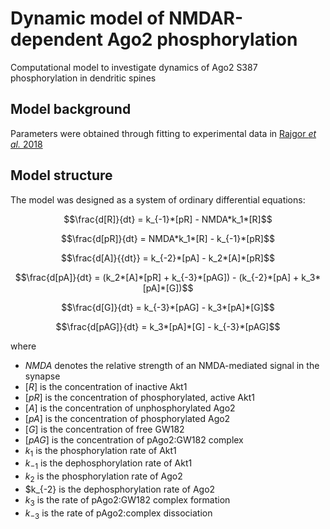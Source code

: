 # Dynamic model of NMDAR-dependent Ago2 phosphorylation

Computational model to investigate dynamics of Ago2 S387 phosphorylation in dendritic spines

## Model background

Parameters were obtained through fitting to experimental data in [Rajgor _et al._ 2018](https://www.embopress.org/doi/full/10.15252/embj.201797943)

## Model structure

The model was designed as a system of ordinary differential equations:

```math
\frac{d[R]}{dt} = k_{-1}*[pR] - NMDA*k_1*[R]
```

```math
\frac{d[pR]}{dt} = NMDA*k_1*[R] - k_{-1}*[pR]
```

```math
\frac{d[A]}{{dt}} = k_{-2}*[pA] - k_2*[A]*[pR]
```

```math
\frac{d[pA]}{dt} = (k_2*[A]*[pR] + k_{-3}*[pAG]) - (k_{-2}*[pA] + k_3*[pA]*[G])
```

```math
\frac{d[G]}{dt} = k_{-3}*[pAG] -  k_3*[pA]*[G]
```

```math
\frac{d[pAG]}{dt} = k_3*[pA]*[G] - k_{-3}*[pAG]
```

where 

* $NMDA$ denotes the relative strength of an NMDA-mediated signal in the synapse
* $[R]$ is the concentration of inactive Akt1
* $[pR]$ is the concentration of phosphorylated, active Akt1
* $[A]$ is the concentration of unphosphorylated Ago2
* $[pA]$ is the concentration of phosphorylated Ago2
* $[G]$ is the concentration of free GW182
* $[pAG]$ is the concentration of pAgo2:GW182 complex
* $k_1$ is the phosphorylation rate of Akt1
* $k_{-1}$ is the dephosphorylation rate of Akt1
* $k_2$ is the phosphorylation rate of Ago2
* $k_{-2} is the dephosphorylation rate of Ago2
* $k_3$ is the rate of pAgo2:GW182 complex formation
* $k_{-3}$ is the rate of pAgo2:complex dissociation
